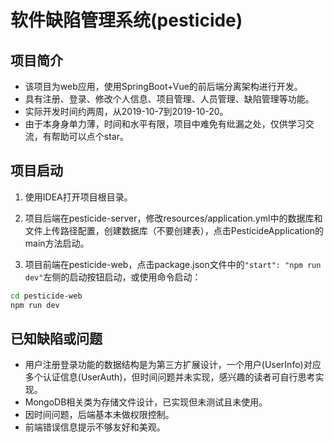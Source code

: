 # 软件缺陷管理系统(pesticide)

## 项目简介
* 该项目为web应用，使用SpringBoot+Vue的前后端分离架构进行开发。
* 具有注册、登录、修改个人信息、项目管理、人员管理、缺陷管理等功能。
* 实际开发时间约两周，从2019-10-7到2019-10-20。
* 由于本身身单力薄，时间和水平有限，项目中难免有纰漏之处，仅供学习交流，有帮助可以点个star。

## 项目启动
1. 使用IDEA打开项目根目录。

2. 项目后端在pesticide-server，修改resources/application.yml中的数据库和文件上传路径配置，创建数据库（不要创建表），点击PesticideApplication的main方法启动。

3. 项目前端在pesticide-web，点击package.json文件中的`"start": "npm run dev"`左侧的启动按钮启动，或使用命令启动：
```bash
cd pesticide-web
npm run dev
```

## 已知缺陷或问题
* 用户注册登录功能的数据结构是为第三方扩展设计，一个用户(UserInfo)对应多个认证信息(UserAuth)，但时间问题并未实现，感兴趣的读者可自行思考实现。
* MongoDB相关类为存储文件设计，已实现但未测试且未使用。
* 因时间问题，后端基本未做权限控制。
* 前端错误信息提示不够友好和美观。
